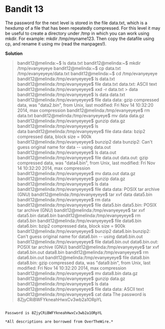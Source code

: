 # Bandit 13

The password for the next level is stored in the file data.txt, which is a hexdump of a file that has been repeatedly compressed. For this level it may be useful to create a directory under /tmp in which you can work using mkdir. For example: mkdir /tmp/myname123. Then copy the datafile using cp, and rename it using mv (read the manpages!).

**Solution**


>bandit12@melinda:~$ ls
>data.txt
>bandit12@melinda:~$ mkdir /tmp/evanyeyeye
>bandit12@melinda:~$ cp data.txt /tmp/evanyeyeye/data.txt
bandit12@melinda:~$ cd /tmp/evanyeyeye         
bandit12@melinda:/tmp/evanyeyeye$ ls
data.txt
bandit12@melinda:/tmp/evanyeyeye$ file data.txt 
data.txt: ASCII text
bandit12@melinda:/tmp/evanyeyeye$ xxd -r data.txt > data
bandit12@melinda:/tmp/evanyeyeye$ ls
data  data.txt
bandit12@melinda:/tmp/evanyeyeye$ file data
data: gzip compressed data, was "data2.bin", from Unix, last modified: Fri Nov 14 10:32:20 2014, max compression
bandit12@melinda:/tmp/evanyeyeye$ rm data.txt
bandit12@melinda:/tmp/evanyeyeye$ mv data data.gz
bandit12@melinda:/tmp/evanyeyeye$ gunzip data.gz
bandit12@melinda:/tmp/evanyeyeye$ ls       
data
bandit12@melinda:/tmp/evanyeyeye$ file data
data: bzip2 compressed data, block size = 900k
bandit12@melinda:/tmp/evanyeyeye$ bunzip2 data
bunzip2: Can't guess original name for data -- using data.out
bandit12@melinda:/tmp/evanyeyeye$ ls
data.out
bandit12@melinda:/tmp/evanyeyeye$ file data.out 
data.out: gzip compressed data, was "data4.bin", from Unix, last modified: Fri Nov 14 10:32:20 2014, max compression
bandit12@melinda:/tmp/evanyeyeye$ mv data.out data.gz
bandit12@melinda:/tmp/evanyeyeye$ gunzip data.gz
bandit12@melinda:/tmp/evanyeyeye$ ls
data
bandit12@melinda:/tmp/evanyeyeye$ file data
data: POSIX tar archive (GNU)
bandit12@melinda:/tmp/evanyeyeye$ tar xvf data
data5.bin
bandit12@melinda:/tmp/evanyeyeye$ rm data
bandit12@melinda:/tmp/evanyeyeye$ file data5.bin 
data5.bin: POSIX tar archive (GNU)
bandit12@melinda:/tmp/evanyeyeye$ tar xvf data5.bin
data6.bin
bandit12@melinda:/tmp/evanyeyeye$ rm data5.bin
bandit12@melinda:/tmp/evanyeyeye$ file data6.bin 
data6.bin: bzip2 compressed data, block size = 900k
bandit12@melinda:/tmp/evanyeyeye$ bunzip2 data6.bin
bunzip2: Can't guess original name for data6.bin -- using data6.bin.out
bandit12@melinda:/tmp/evanyeyeye$ file data6.bin.out
data6.bin.out: POSIX tar archive (GNU)
bandit12@melinda:/tmp/evanyeyeye$ tar xvf data6.bin.out
data8.bin
bandit12@melinda:/tmp/evanyeyeye$ rm data6.bin.out 
bandit12@melinda:/tmp/evanyeyeye$ file data8.bin
data8.bin: gzip compressed data, was "data9.bin", from Unix, last modified: Fri Nov 14 10:32:20 2014, max compression
bandit12@melinda:/tmp/evanyeyeye$ mv data8.bin data.gz
bandit12@melinda:/tmp/evanyeyeye$ gunzip data.gz
bandit12@melinda:/tmp/evanyeyeye$ ls
data
bandit12@melinda:/tmp/evanyeyeye$ file data
data: ASCII text
bandit12@melinda:/tmp/evanyeyeye$ cat data
The password is 8ZjyCRiBWFYkneahHwxCv3wb2a1ORpYL
```

Password is 8ZjyCRiBWFYkneahHwxCv3wb2a1ORpYL

*All descriptions are borrowed from OverTheWire.*
